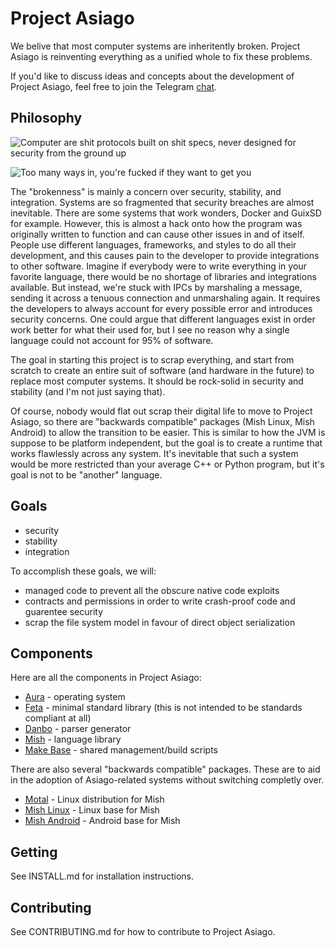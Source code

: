 # Project Asiago
We belive that most computer systems are inheritently broken. Project Asiago is reinventing everything as a unified whole to fix these problems.

If you'd like to discuss ideas and concepts about the development of Project Asiago, feel free to join the Telegram [chat](https://t.me/joinchat/AAAAAEF_t3aEpuC9QxJ5MQ).

## Philosophy
![Computer are shit protocols built on shit specs, never designed for security from the ground up](https://i.imgur.com/dptlklX.png)

![Too many ways in, you're fucked if they want to get you](https://i.imgur.com/TY5A46q.png)

The "brokenness" is mainly a concern over security, stability, and integration. Systems are so fragmented that security breaches are almost inevitable. There are some systems that work wonders, Docker and GuixSD for example. However, this is almost a hack onto how the program was originally written to function and can cause other issues in and of itself. People use different languages, frameworks, and styles to do all their development, and this causes pain to the developer to provide integrations to other software. Imagine if everybody were to write everything in your favorite language, there would be no shortage of libraries and integrations available. But instead, we're stuck with IPCs by marshaling a message, sending it across a tenuous connection and unmarshaling again. It requires the developers to always account for every possible error and introduces security concerns. One could argue that different languages exist in order work better for what their used for, but I see no reason why a single language could not account for 95% of software.

The goal in starting this project is to scrap everything, and start from scratch to create an entire suit of software (and hardware in the future) to replace most computer systems. It should be rock-solid in security and stability (and I'm not just saying that).

Of course, nobody would flat out scrap their digital life to move to Project Asiago, so there are "backwards compatible" packages (Mish Linux, Mish Android) to allow the transition to be easier. This is similar to how the JVM is suppose to be platform independent, but the goal is to create a runtime that works flawlessly across any system. It's inevitable that such a system would be more restricted than your average C++ or Python program, but it's goal is not to be "another" language.

## Goals
 - security
 - stability
 - integration

To accomplish these goals, we will:
 - managed code to prevent all the obscure native code exploits
 - contracts and permissions in order to write crash-proof code and guarentee security
 - scrap the file system model in favour of direct object serialization

## Components
Here are all the components in Project Asiago:
 - [Aura](https://github.com/neonorb/aura) - operating system
 - [Feta](https://github.com/neonorb/feta) - minimal standard library (this is not intended to be standards compliant at all)
 - [Danbo](https://github.com/neonorb/danbo) - parser generator
 - [Mish](https://github.com/neonorb/mish) - language library
 - [Make Base](https://github.com/neonorb/make-base) - shared management/build scripts

There are also several "backwards compatible" packages. These are to aid in the adoption of Asiago-related systems without switching completly over.
 - [Motal](https://github.com/neonorb/motal) - Linux distribution for Mish
 - [Mish Linux](https://github.com/neonorb/mish-linux) - Linux base for Mish
 - [Mish Android](https://github.com/neonorb/mish-android) - Android base for Mish

## Getting
See INSTALL.md for installation instructions.

## Contributing
See CONTRIBUTING.md for how to contribute to Project Asiago.
